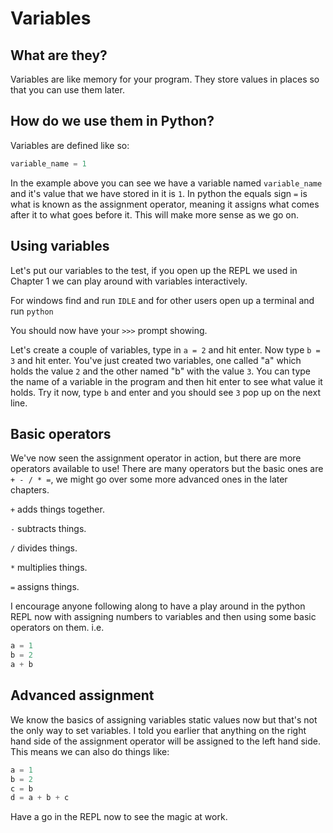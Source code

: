 # Variables

## What are they?

Variables are like memory for your program. They store values in places so that you can use them later.

## How do we use them in Python?

Variables are defined like so: 

```python
variable_name = 1
```

In the example above you can see we have a variable named `variable_name` and it's value that we have stored in it is `1`. In python the equals sign `=` is what is known as the assignment operator, meaning it assigns what comes after it to what goes before it. This will make more sense as we go on.

## Using variables

Let's put our variables to the test, if you open up the REPL we used in Chapter 1 we can play around with variables interactively.

For windows find and run `IDLE` and for other users open up a terminal and run `python`

You should now have your `>>>` prompt showing.

Let's create a couple of variables, type in `a = 2` and hit enter. Now type `b = 3` and hit enter. You've just created two variables, one called "a" which holds the value `2` and the other named "b" with the value `3`. You can type the name of a variable in the program and then hit enter to see what value it holds. Try it now, type `b` and enter and you should see `3` pop up on the next line.

## Basic operators

We've now seen the assignment operator in action, but there are more operators available to use! There are many operators but the basic ones are `+ - / * =`, we might go over some more advanced ones in the later chapters. 

`+` adds things together.

`-` subtracts things.

`/` divides things.

`*` multiplies things.

`=` assigns things.

I encourage anyone following along to have a play around in the python REPL now with assigning numbers to variables and then using some basic operators on them. i.e.

```python
a = 1
b = 2
a + b
```

## Advanced assignment

We know the basics of assigning variables static values now but that's not the only way to set variables. I told you earlier that anything on the right hand side of the assignment operator will be assigned to the left hand side. This means we can also do things like:

```python
a = 1
b = 2
c = b
d = a + b + c
```

Have a go in the REPL now to see the magic at work.